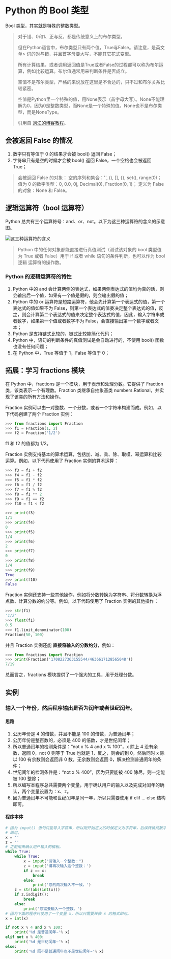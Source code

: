 # Python 的 Bool 类型

Bool 类型，其实就是特殊的整数类型。

> 对于错、0和1、正与反，都是传统意义上的布尔类型。
>
> 但在Python语言中，布尔类型只有两个值，True与False。请注意，是英文单> 词的对与错，并且首字母要大写，不能其它花式变型。
>
> 所有计算结果，或者调用返回值是True或者False的过程都可以称为布尔运
> 算，例如比较运算。布尔值通常用来判断条件是否成立。
>
> 空值不是布尔类型，严格的来说放在这里是不合适的，只不过和布尔关系比
> 较紧密。
>
> 空值是Python里一个特殊的值，用None表示（首字母大写）。None不能理
> 解为0，因为0是整数类型，而None是一个特殊的值。None也不是布尔类
> 型，而是NoneType。
>
> 引用自 <a href="https://www.liujiangblog.com/course/python/18" target="_blank" >刘江的博客教程</a>。

## 会被返回 False 的情况

1. 数字只有等值于 0 的结果才会被 bool() 返回 False；
2. 字符串只有是空的时候才会被 bool() 返回 False，一个空格也会被返回 True；

> 会被返回 False 的对象：
> 空的序列和集合：'', (), [], {}, set(), range(0)；
> 值为 0 的数字类型：0, 0.0, 0j, Decimal(0), Fraction(0, 1)；
> 定义为 False 的对象：None 和 False。

## 逻辑运算符（bool 运算符）

Python 总共有三个运算符号：and、or、not。以下为这三种运算符的含义的示意图。

![这三种运算符的含义](http://tg.owo233.eu.org:8080/246/photo-2023-11-08_16-35-30.jpg?hash=00ad24)

> Python 中的任何对象都能直接进行真值测试（测试该对象的 bool 类型值为 
> True 或者 False）用于 if 或者 while 语句的条件判断，也可以作为 bool 逻辑
> 运算符的操作数。

### Python 的逻辑运算符的特性

1. Python 中的 and 会计算两侧的表达式，如果两侧表达式的值均为真的话，则会输出后一个值，如果有一个值是假的，则会输出假的值；
2. Python 中的 or 运算符是短路运算符，他会先计算第一个表达式的值，第一个表达式的值如果不为 False，则第一个表达式的值委决定整个表达式的值，反之，则会计算第二个表达式的值来决定整个表达式的值，因此，输入字符串或者数字，如果第一个值或者数字不为 False，会直接输出第一个数字或者文本；
3. Python 是支持链式比较的，链式比较能简化代码；
4. Python 中，语句的判断条件的真值测试是会自动进行的，不使用 bool() 函数也没有任何问题；
5. 在 Python 中，True 等值于 1，False 等值于 0；

## 拓展：学习 fractions 模块

在 Python 中，fractions 是一个模块，用于表示和处理分数。它提供了 Fraction 类，该类表示一个有理数。Fraction 类继承自抽象基类 numbers.Rational，并实现了该类的所有方法和操作。

Fraction 实例可以由一对整数、一个分数，或者一个字符串构建而成。例如，以下代码创建了两个 Fraction 实例：

```Python
>>> from fractions import Fraction
>>> f1 = Fraction(1, 2)
>>> f2 = Fraction('1/2')
```

f1 和 f2 的值都为 1/2。

Fraction 实例支持基本的算术运算，包括加、减、乘、除、取模、幂运算和比较运算。例如，以下代码使用了 Fraction 实例的算术运算：

```Python
>>> f3 = f1 + f2
>>> f4 = f1 - f2
>>> f5 = f1 * f2
>>> f6 = f1 / f2
>>> f7 = f1 % f2
>>> f8 = f1 ** 2
>>> f9 = f1 == f2
>>> f10 = f1 < f2

>>> print(f3)
1/1
>>> print(f4)
0
>>> print(f5)
1/4
>>> print(f6)
2
>>> print(f7)
0
>>> print(f8)
1/4
>>> print(f9)
True
>>> print(f10)
False
```

Fraction 实例还支持一些其他操作，例如将分数转换为字符串、将分数转换为浮点数、计算分数的约分等。例如，以下代码使用了 Fraction 实例的其他操作：

```Python
>>> str(f1)
'1/2'
>>> float(f1)
0.5
>>> f1.limit_denominator(100)
Fraction(50, 100)
```

并且 Fraction 实例还能 **直接将输入的分数约分**，例如：

```Python
>>> from fractions import Fraction
>>> print(Fraction('1708227363155544/4636617128565048'))
7/19
```

总而言之，fractions 模块提供了一个强大的工具，用于处理分数。

## 实例

### 输入一个年份，然后程序输出是否为闰年或者世纪闰年。

#### 思路

1. 公历年份是 4 的倍数，并且不能是 100 的倍数，为普通闰年；
2. 公历年份是整百数的，必须是 400 的倍数，才是世纪闰年；
3. 所以普通闰年的检测条件是：“not x % 4 and x % 100”，x 除上 4 没有余数，返回 0，not 0 则等于 True 也就是 1，反之，则会的到 0，然后同时 x 除以 100 有余数则会返回非 0 数，无余数则会返回 0，解决检测普通闰年的条件；
4. 世纪闰年的检测条件是：“not x % 400”，因为只要能被 400 除尽，则一定能被 100 整除；
5. 所以编写本程序总共需要两个变量，用于确认用户的输入以及完成对闰年的确认，两个变量设置为：x、z。
6. 因为普通闰年不可能和世纪闰年是同一年，所以只需要使用 if elif ... else 结构即可。

#### 程序本体

```Python
# 因为 input() 语句只能导入字符串，所以刚开始定义的时候定义为字符串，后续转换成数字
# 即可。
x = ''
z = ''
# 之前用来确认用户输入的模板。
while True:
    while True:
        x = input("请输入一个整数：")
        z = input('请再次输入这个整数：')
        if z == x:
            break
        else:
            print('您的两次输入不一致。')
    z = str(abs(int(x)))
    if z.isdigit():
        break
    else:
        print('您需要输入一个整数。')
# 因为下面的程序只使用了一个变量 x，所以只需要转换 x 的格式即可。
x = int(x)

if not x % 4 and x % 100:
    print('%d 是普通闰年~'% x)
elif not x % 400:
    print('%d 是世纪闰年~'% x)
else:
    print('%d 既不是普通闰年也不是世纪闰年~'% x)
```